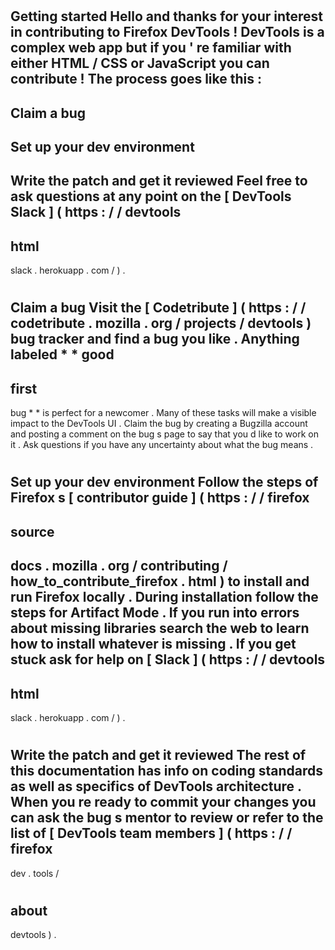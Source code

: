 #
Getting
started
Hello
and
thanks
for
your
interest
in
contributing
to
Firefox
DevTools
!
DevTools
is
a
complex
web
app
but
if
you
'
re
familiar
with
either
HTML
/
CSS
or
JavaScript
you
can
contribute
!
The
process
goes
like
this
:
-
Claim
a
bug
-
Set
up
your
dev
environment
-
Write
the
patch
and
get
it
reviewed
Feel
free
to
ask
questions
at
any
point
on
the
[
DevTools
Slack
]
(
https
:
/
/
devtools
-
html
-
slack
.
herokuapp
.
com
/
)
.
#
#
Claim
a
bug
Visit
the
[
Codetribute
]
(
https
:
/
/
codetribute
.
mozilla
.
org
/
projects
/
devtools
)
bug
tracker
and
find
a
bug
you
like
.
Anything
labeled
*
*
good
-
first
-
bug
*
*
is
perfect
for
a
newcomer
.
Many
of
these
tasks
will
make
a
visible
impact
to
the
DevTools
UI
.
Claim
the
bug
by
creating
a
Bugzilla
account
and
posting
a
comment
on
the
bug
s
page
to
say
that
you
d
like
to
work
on
it
.
Ask
questions
if
you
have
any
uncertainty
about
what
the
bug
means
.
#
#
Set
up
your
dev
environment
Follow
the
steps
of
Firefox
s
[
contributor
guide
]
(
https
:
/
/
firefox
-
source
-
docs
.
mozilla
.
org
/
contributing
/
how_to_contribute_firefox
.
html
)
to
install
and
run
Firefox
locally
.
During
installation
follow
the
steps
for
Artifact
Mode
.
If
you
run
into
errors
about
missing
libraries
search
the
web
to
learn
how
to
install
whatever
is
missing
.
If
you
get
stuck
ask
for
help
on
[
Slack
]
(
https
:
/
/
devtools
-
html
-
slack
.
herokuapp
.
com
/
)
.
#
#
Write
the
patch
and
get
it
reviewed
The
rest
of
this
documentation
has
info
on
coding
standards
as
well
as
specifics
of
DevTools
architecture
.
When
you
re
ready
to
commit
your
changes
you
can
ask
the
bug
s
mentor
to
review
or
refer
to
the
list
of
[
DevTools
team
members
]
(
https
:
/
/
firefox
-
dev
.
tools
/
#
about
-
devtools
)
.
